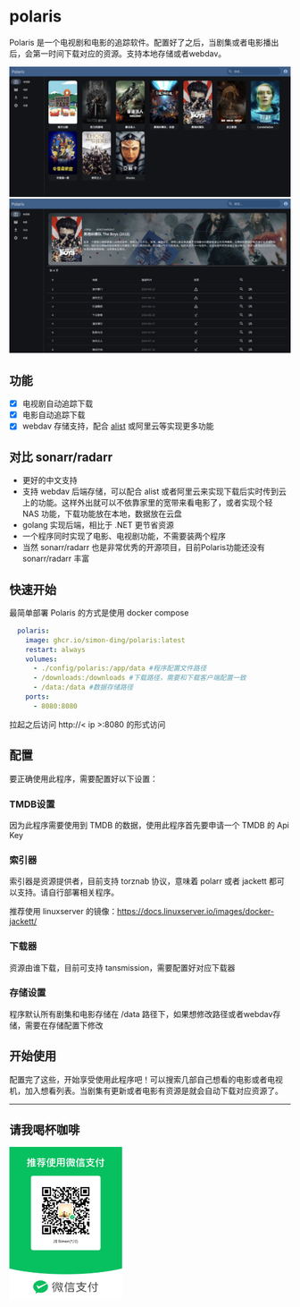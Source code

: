 # polaris

Polaris 是一个电视剧和电影的追踪软件。配置好了之后，当剧集或者电影播出后，会第一时间下载对应的资源。支持本地存储或者webdav。

![main_page](assets/main_page.png)
![detail_page](assets/detail_page.png)

## 功能

- [x] 电视剧自动追踪下载
- [x] 电影自动追踪下载
- [x] webdav 存储支持，配合 [alist](https://github.com/alist-org/alist) 或阿里云等实现更多功能

## 对比 sonarr/radarr
* 更好的中文支持
* 支持 webdav 后端存储，可以配合 alist 或者阿里云来实现下载后实时传到云上的功能。这样外出就可以不依靠家里的宽带来看电影了，或者实现个轻 NAS 功能，下载功能放在本地，数据放在云盘
* golang 实现后端，相比于 .NET 更节省资源
* 一个程序同时实现了电影、电视剧功能，不需要装两个程序
* 当然 sonarr/radarr 也是非常优秀的开源项目，目前Polaris功能还没有 sonarr/radarr 丰富

## 快速开始

最简单部署 Polaris 的方式是使用 docker compose

```yaml
  polaris:
    image: ghcr.io/simon-ding/polaris:latest
    restart: always
    volumes:
      - ./config/polaris:/app/data #程序配置文件路径
      - /downloads:/downloads #下载路径，需要和下载客户端配置一致
      - /data:/data #数据存储路径
    ports:
      - 8080:8080
```

拉起之后访问 http://< ip >:8080 的形式访问

## 配置

要正确使用此程序，需要配置好以下设置：

### TMDB设置
因为此程序需要使用到 TMDB 的数据，使用此程序首先要申请一个 TMDB 的 Api Key

### 索引器

索引器是资源提供者，目前支持 torznab 协议，意味着 polarr 或者 jackett 都可以支持。请自行部署相关程序。

推荐使用 linuxserver 的镜像：https://docs.linuxserver.io/images/docker-jackett/

### 下载器

资源由谁下载，目前可支持 tansmission，需要配置好对应下载器

### 存储设置

程序默认所有剧集和电影存储在 /data 路径下，如果想修改路径或者webdav存储，需要在存储配置下修改

## 开始使用

配置完了这些，开始享受使用此程序吧！可以搜索几部自己想看的电影或者电视机，加入想看列表。当剧集有更新或者电影有资源是就会自动下载对应资源了。



-------------

## 请我喝杯咖啡

<img src="assets/wechat.JPG" width=40% height=40%>
